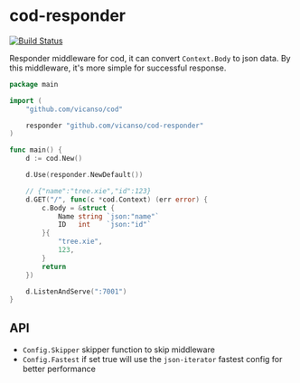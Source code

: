 # cod-responder

[![Build Status](https://img.shields.io/travis/vicanso/cod-responder.svg?label=linux+build)](https://travis-ci.org/vicanso/cod-responder)

Responder middleware for cod, it can convert `Context.Body` to json data. By this middleware, it's more simple for successful response.


```go
package main

import (
	"github.com/vicanso/cod"

	responder "github.com/vicanso/cod-responder"
)

func main() {
	d := cod.New()

	d.Use(responder.NewDefault())

	// {"name":"tree.xie","id":123}
	d.GET("/", func(c *cod.Context) (err error) {
		c.Body = &struct {
			Name string `json:"name"`
			ID   int    `json:"id"`
		}{
			"tree.xie",
			123,
		}
		return
	})

	d.ListenAndServe(":7001")
}
```

## API

- `Config.Skipper` skipper function to skip middleware
- `Config.Fastest` if set true will use the `json-iterator` fastest config for better performance